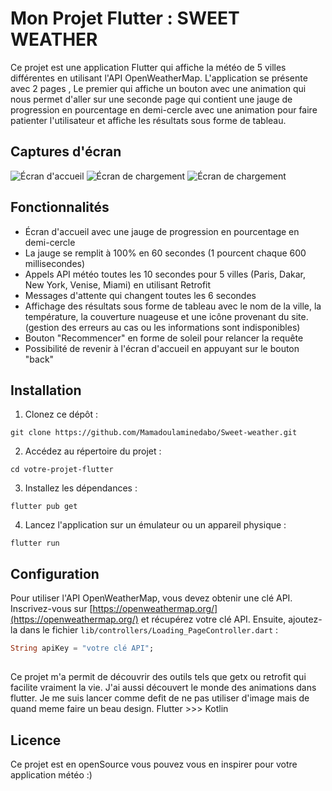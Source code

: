 # Mon Projet Flutter : SWEET WEATHER

Ce projet est une application Flutter qui affiche la météo de 5 villes différentes en utilisant l'API OpenWeatherMap. L'application se présente avec 2 pages ,
Le premier qui affiche un bouton avec une animation qui nous permet d'aller sur une seconde page qui contient une jauge de progression en pourcentage en demi-cercle 
avec une animation pour faire patienter l'utilisateur et affiche les résultats sous forme de tableau.

## Captures d'écran

![Écran d'accueil](Screenshots/home.jpg)
![Écran de chargement](Screenshots/loading.jpg)
![Écran de chargement](Screenshots/result.jpg)


## Fonctionnalités

- Écran d'accueil avec une jauge de progression en pourcentage en demi-cercle
- La jauge se remplit à 100% en 60 secondes (1 pourcent chaque 600 millisecondes)
- Appels API météo toutes les 10 secondes pour 5 villes (Paris, Dakar, New York, Venise, Miami) en utilisant Retrofit
- Messages d'attente qui changent toutes les 6 secondes
- Affichage des résultats sous forme de tableau avec le nom de la ville, la température, la couverture nuageuse et une icône provenant du site.
(gestion des erreurs au cas ou les informations sont indisponibles)
- Bouton "Recommencer" en forme de soleil pour relancer la requête
- Possibilité de revenir à l'écran d'accueil en appuyant sur le bouton "back"

## Installation

1. Clonez ce dépôt :
```
git clone https://github.com/Mamadoulaminedabo/Sweet-weather.git
```

2. Accédez au répertoire du projet :
```
cd votre-projet-flutter
```

3. Installez les dépendances :
```
flutter pub get
```

4. Lancez l'application sur un émulateur ou un appareil physique :
```
flutter run
```

## Configuration

Pour utiliser l'API OpenWeatherMap, vous devez obtenir une clé API. Inscrivez-vous sur [https://openweathermap.org/](https://openweathermap.org/) et récupérez votre clé API. Ensuite, ajoutez-la dans le fichier `lib/controllers/Loading_PageController.dart` :


```dart
String apiKey = "votre clé API";
```
##
Ce projet m'a permit de découvrir des outils tels que getx ou retrofit qui facilite vraiment la vie.
J'ai aussi découvert le monde des animations dans flutter. Je me suis lancer comme defit de ne pas utiliser d'image mais de quand meme faire un beau design.
Flutter >>> Kotlin

## Licence
Ce projet est en openSource vous pouvez vous en inspirer pour votre application météo :)
